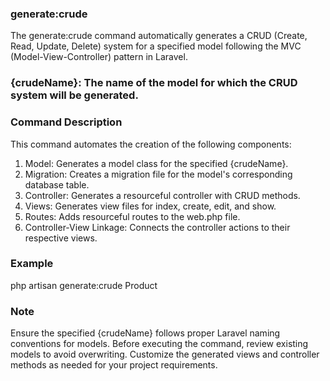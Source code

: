 ### generate:crude
The generate:crude command automatically generates a CRUD (Create, Read, Update, Delete) system for a specified model following the MVC (Model-View-Controller) pattern in Laravel.

### {crudeName}: The name of the model for which the CRUD system will be generated.

### Command Description
This command automates the creation of the following components:

1. Model: Generates a model class for the specified {crudeName}.
2. Migration: Creates a migration file for the model's corresponding database table.
3. Controller: Generates a resourceful controller with CRUD methods.
4. Views: Generates view files for index, create, edit, and show.
5. Routes: Adds resourceful routes to the web.php file.
6. Controller-View Linkage: Connects the controller actions to their respective views.

### Example
php artisan generate:crude Product


### Note
Ensure the specified {crudeName} follows proper Laravel naming conventions for models.
Before executing the command, review existing models to avoid overwriting.
Customize the generated views and controller methods as needed for your project requirements.
